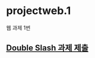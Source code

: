 # projectweb.1
웹 과제 1번

## [Double Slash 과제 제출](https://github.com/Double-Slash/doubleslash-docs/tree/master/assignment)
